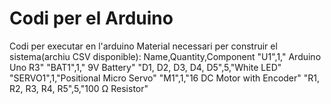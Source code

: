 # Codi per el Arduino

Codi per executar en l'arduino
Material necessari per construir el sistema(archiu CSV disponible): 
Name,Quantity,Component
"U1",1," Arduino Uno R3"
"BAT1",1," 9V Battery"
"D1, D2, D3, D4, D5",5,"White LED"
"SERVO1",1,"Positional Micro Servo"
"M1",1,"16 DC Motor with Encoder"
"R1, R2, R3, R4, R5",5,"100 Ω Resistor"
